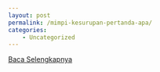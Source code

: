 ```yaml
---
layout: post
permalink: /mimpi-kesurupan-pertanda-apa/
categories:
    - Uncategorized
---
```


[Baca Selengkapnya](/08)